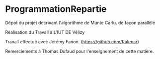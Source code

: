 # ProgrammationRepartie
Dépot du projet decrivant l'algorithme de Munte Carlu. de façon parallèle

Réalisation du Travail à L'IUT DE Vélizy

Travail effectué avec Jérémy Fanon. (https://github.com/Rakmar)


Remerciements à Thomas Dufaud pour l'enseignement de cette matière.
